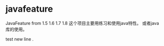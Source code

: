 javafeature
===========

JavaFeature from 1.5 1.6 1.7 1.8
这个项目主要用练习和使用java特性。
或者java库的使用。

test new line .
